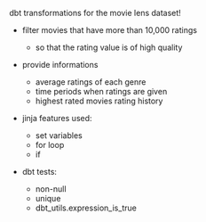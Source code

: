 dbt transformations for the movie lens dataset!
- filter movies that have more than 10,000 ratings
    - so that the rating value is of high quality
- provide informations
    - average ratings of each genre
    - time periods when ratings are given
    - highest rated movies rating history

- jinja features used:
    - set variables
    - for loop
    - if 

- dbt tests:
    - non-null
    - unique
    - dbt_utils.expression_is_true